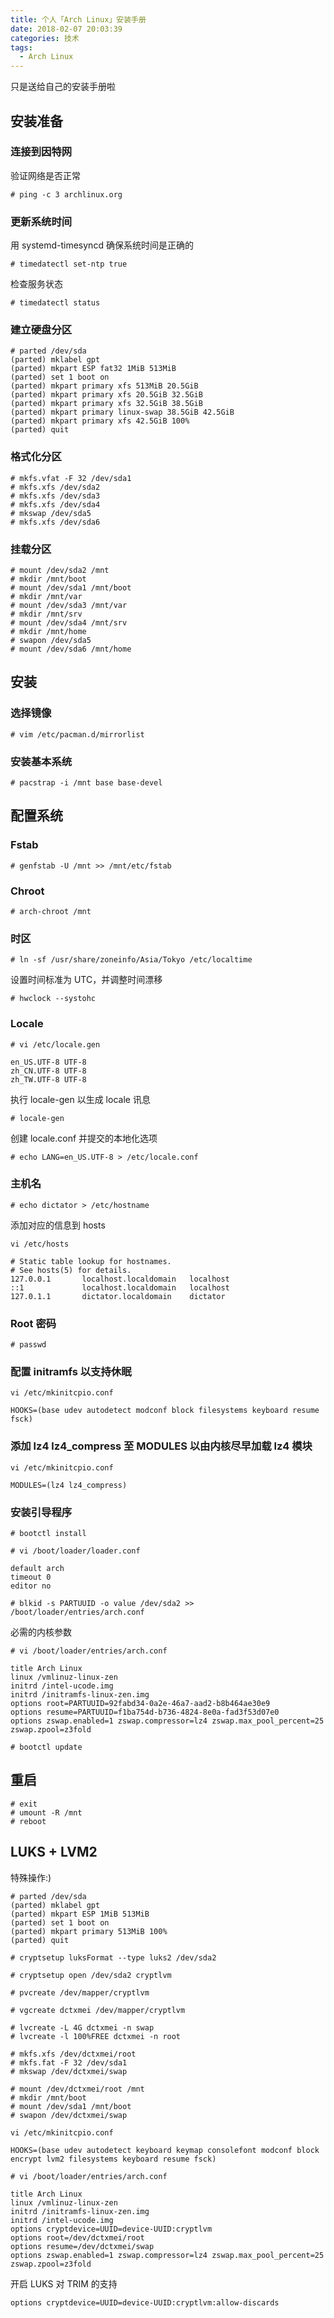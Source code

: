 ```yaml
---
title: 个人「Arch Linux」安装手册
date: 2018-02-07 20:03:39
categories: 技术
tags:
  - Arch Linux
---
```


只是送给自己的安装手册啦
<!--more-->

## 安装准备
### 连接到因特网
验证网络是否正常
```
# ping -c 3 archlinux.org
```

### 更新系统时间
用 systemd-timesyncd 确保系统时间是正确的
```
# timedatectl set-ntp true
```
检查服务状态
```
# timedatectl status
```

### 建立硬盘分区
```
# parted /dev/sda
(parted) mklabel gpt
(parted) mkpart ESP fat32 1MiB 513MiB
(parted) set 1 boot on
(parted) mkpart primary xfs 513MiB 20.5GiB
(parted) mkpart primary xfs 20.5GiB 32.5GiB
(parted) mkpart primary xfs 32.5GiB 38.5GiB
(parted) mkpart primary linux-swap 38.5GiB 42.5GiB
(parted) mkpart primary xfs 42.5GiB 100%
(parted) quit
```

### 格式化分区
```
# mkfs.vfat -F 32 /dev/sda1
# mkfs.xfs /dev/sda2
# mkfs.xfs /dev/sda3
# mkfs.xfs /dev/sda4
# mkswap /dev/sda5
# mkfs.xfs /dev/sda6
```

### 挂载分区
```
# mount /dev/sda2 /mnt
# mkdir /mnt/boot
# mount /dev/sda1 /mnt/boot
# mkdir /mnt/var
# mount /dev/sda3 /mnt/var
# mkdir /mnt/srv
# mount /dev/sda4 /mnt/srv
# mkdir /mnt/home
# swapon /dev/sda5
# mount /dev/sda6 /mnt/home
```

## 安装
### 选择镜像
```
# vim /etc/pacman.d/mirrorlist
```

### 安装基本系统
```
# pacstrap -i /mnt base base-devel
```

## 配置系统
### Fstab
```
# genfstab -U /mnt >> /mnt/etc/fstab
```

### Chroot
```
# arch-chroot /mnt
```

### 时区
```
# ln -sf /usr/share/zoneinfo/Asia/Tokyo /etc/localtime
```
设置时间标准为 UTC，并调整时间漂移
```
# hwclock --systohc
```

### Locale
```
# vi /etc/locale.gen

en_US.UTF-8 UTF-8
zh_CN.UTF-8 UTF-8
zh_TW.UTF-8 UTF-8
```
执行 locale-gen 以生成 locale 讯息
```
# locale-gen
```
创建 locale.conf 并提交的本地化选项
```
# echo LANG=en_US.UTF-8 > /etc/locale.conf
```

### 主机名
```
# echo dictator > /etc/hostname
```
添加对应的信息到 hosts
```
vi /etc/hosts

# Static table lookup for hostnames.
# See hosts(5) for details.
127.0.0.1       localhost.localdomain   localhost
::1             localhost.localdomain   localhost
127.0.1.1       dictator.localdomain    dictator
```

### Root 密码
```
# passwd
```

### 配置 initramfs 以支持休眠
```
vi /etc/mkinitcpio.conf

HOOKS=(base udev autodetect modconf block filesystems keyboard resume fsck)
```

### 添加 lz4 lz4_compress 至 MODULES 以由内核尽早加载 lz4 模块
```
vi /etc/mkinitcpio.conf

MODULES=(lz4 lz4_compress)
```

### 安装引导程序
```
# bootctl install
```
```
# vi /boot/loader/loader.conf

default arch
timeout 0
editor no
```
```
# blkid -s PARTUUID -o value /dev/sda2 >> /boot/loader/entries/arch.conf
```
必需的内核参数
```
# vi /boot/loader/entries/arch.conf

title Arch Linux
linux /vmlinuz-linux-zen
initrd /intel-ucode.img
initrd /initramfs-linux-zen.img
options root=PARTUUID=92fabd34-0a2e-46a7-aad2-b8b464ae30e9
options resume=PARTUUID=f1ba754d-b736-4824-8e0a-fad3f53d07e0
options zswap.enabled=1 zswap.compressor=lz4 zswap.max_pool_percent=25 zswap.zpool=z3fold
```
```
# bootctl update
```

## 重启
```
# exit
# umount -R /mnt
# reboot
```

## LUKS + LVM2

特殊操作:)

```
# parted /dev/sda
(parted) mklabel gpt
(parted) mkpart ESP 1MiB 513MiB
(parted) set 1 boot on
(parted) mkpart primary 513MiB 100%
(parted) quit
```

```
# cryptsetup luksFormat --type luks2 /dev/sda2
```

```
# cryptsetup open /dev/sda2 cryptlvm
```

```
# pvcreate /dev/mapper/cryptlvm
```

```
# vgcreate dctxmei /dev/mapper/cryptlvm
```

```
# lvcreate -L 4G dctxmei -n swap
# lvcreate -l 100%FREE dctxmei -n root
```

```
# mkfs.xfs /dev/dctxmei/root
# mkfs.fat -F 32 /dev/sda1
# mkswap /dev/dctxmei/swap
```

```
# mount /dev/dctxmei/root /mnt
# mkdir /mnt/boot
# mount /dev/sda1 /mnt/boot
# swapon /dev/dctxmei/swap
```

```
vi /etc/mkinitcpio.conf

HOOKS=(base udev autodetect keyboard keymap consolefont modconf block encrypt lvm2 filesystems keyboard resume fsck)
```

```
# vi /boot/loader/entries/arch.conf

title Arch Linux
linux /vmlinuz-linux-zen
initrd /initramfs-linux-zen.img
initrd /intel-ucode.img
options cryptdevice=UUID=device-UUID:cryptlvm
options root=/dev/dctxmei/root
options resume=/dev/dctxmei/swap
options zswap.enabled=1 zswap.compressor=lz4 zswap.max_pool_percent=25 zswap.zpool=z3fold
```

开启 LUKS 对 TRIM 的支持

```
options cryptdevice=UUID=device-UUID:cryptlvm:allow-discards
```
